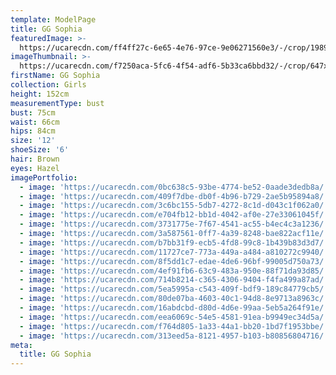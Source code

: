 ```yaml
---
template: ModelPage
title: GG Sophia
featuredImage: >-
  https://ucarecdn.com/ff4ff27c-6e65-4e76-97ce-9e06271560e3/-/crop/1989x1375/0,197/-/preview/
imageThumbnail: >-
  https://ucarecdn.com/f7250aca-5fc6-4f54-adf6-5b33ca6bbd32/-/crop/647x723/0,0/-/preview/
firstName: GG Sophia
collection: Girls
height: 152cm
measurementType: bust
bust: 75cm
waist: 66cm
hips: 84cm
size: '12'
shoeSize: '6'
hair: Brown
eyes: Hazel
imagePortfolio:
  - image: 'https://ucarecdn.com/0bc638c5-93be-4774-be52-0aade3dedb8a/'
  - image: 'https://ucarecdn.com/409f7dbe-db0f-4b96-b729-2ae5b95894a8/'
  - image: 'https://ucarecdn.com/3c6bc155-5db7-4272-8c1d-d043c1f062a0/'
  - image: 'https://ucarecdn.com/e704fb12-bb1d-4042-af0e-27e33061045f/'
  - image: 'https://ucarecdn.com/3731775e-7f67-4541-ac55-b4ec4c3a1236/'
  - image: 'https://ucarecdn.com/3a587561-0ff7-4a39-8248-bae822acf11e/'
  - image: 'https://ucarecdn.com/b7bb31f9-ecb5-4fd8-99c8-1b439b83d3d7/'
  - image: 'https://ucarecdn.com/11727ce7-773a-449a-a484-a810272c9940/'
  - image: 'https://ucarecdn.com/8f5dd1c7-edae-4de6-96bf-99005d750a73/'
  - image: 'https://ucarecdn.com/4ef91fb6-63c9-483a-950e-88f71da93d85/'
  - image: 'https://ucarecdn.com/714b8214-c365-4306-9404-f4fa499a87ad/'
  - image: 'https://ucarecdn.com/5ea5995a-c543-409f-bdf9-189c84779cb5/'
  - image: 'https://ucarecdn.com/80de07ba-4603-40c1-94d8-8e9713a8963c/'
  - image: 'https://ucarecdn.com/16abdcbd-d80d-4d6e-99aa-5eb5a264f91e/'
  - image: 'https://ucarecdn.com/eea6069c-54e5-4581-91ea-b9949ec34d5a/'
  - image: 'https://ucarecdn.com/f764d805-1a33-44a1-bb20-1bd7f1953bbe/'
  - image: 'https://ucarecdn.com/313eed5a-8121-4957-b103-b80856804716/'
meta:
  title: GG Sophia
---
```


